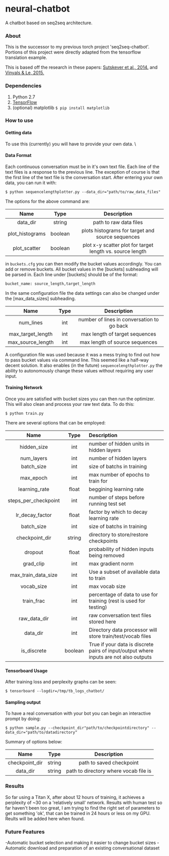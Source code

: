 # neural-chatbot
A chatbot based on seq2seq architecture.

### About

This is the successor to my previous torch project 'seq2seq-chatbot'. Portions of this project were directly adapted from the tensorflow translation example.

This is based off the research in these papers: [Sutskever et al., 2014.](http://arxiv.org/abs/1409.3215) and [Vinyals & Le, 2015.](http://arxiv.org/pdf/1506.05869v1.pdf)

### Dependencies

1. Python 2.7
2. [TensorFlow](https://www.tensorflow.org/versions/r0.8/get_started/os_setup.html)
3. (optional) matplotlib `$ pip install matplotlib`

### How to use

#### Getting data

To use this (currently) you will have to provide your own data. \

#### Data Format

Each continuous conversation must be in it's own text file. Each line of the text files is a response to the previous line. The exception of course is that the first line of the text file is the conversation start. After entering your own data, you can run it with:

`$ python sequencelengthplotter.py --data_dir="path/to/raw_data_files"`

The options for the above command are:

|  Name | Type  | Description  |
|:---:|:---:|:---:|
| data_dir  | string  | path to raw data files  |
| plot_histograms  |  boolean | plots histograms for  target and source sequences |
| plot_scatter  | boolean  |  plot x-y scatter plot for target length vs. source length |

in `buckets.cfg` you can then modify the bucket values accordingly. You can add or remove buckets. All bucket values in the [buckets] subheading will be parsed in. Each line under [buckets] should be of the format:

``bucket_name: source_length,target_length``

In the same configuration file the data settings can also be changed under the [max_data_sizes] subheading.

|  Name | Type  | Description  |
|:--------:|:--------:|:--------:|
| num_lines  | int  | number of lines in conversation to go back  |
| max_target_length  |  int | max length of target sequences |
| max_source_length  | int  |  max length of source sequences |

A configuration file was used because it was a mess trying to find out how to pass bucket values via command line. This seemed like a half-way decent solution. It also enables (in the future) `sequencelengthplotter.py` the ability to autonomously change these values without requiring any user input.

#### Training Network

Once you are satisfied with bucket sizes you can then run the optimizer. This will also clean and process your raw text data. To do this:

`$ python train.py`

There are several options that can be employed:

|   Name               | Type          |     Description                            |
| :-------------------:|:-------------:|:-------------------------------------------|
| hidden_size          | int           | number of hidden units in hidden layers    |
| num_layers           | int           |   number of hidden layers                  |
| batch_size           | int           |    size of batchs in training              |
| max_epoch            | int           |    max number of epochs to train for       |
| learning_rate        | float         |    beggining learning rate                 |
| steps_per_checkpoint | int           |    number of steps before running test set |
| lr_decay_factor      | float         |    factor by which to decay learning rate  |
| batch_size           | int           |    size of batchs in training              |
| checkpoint_dir       | string        |    directory to store/restore checkpoints  |
| dropout              | float         | probability of hidden inputs being removed |
| grad_clip            | int           |    max gradient norm                       |
| max_train_data_size  | int           |    Use a subset of available data to train |
| vocab_size           | int           |    max vocab size                          |
| train_frac           | int           |    percentage of data to use for training (rest is used for testing)   |
| raw_data_dir         | int           |    raw conversation text files stored here |
| data_dir             | int           |    Directory data processor will store train/test/vocab files          |
| is_discrete          | boolean       |    True if your data is discrete pairs of input/output where inputs are not also outputs  |

#### Tensorboard Usage

After training loss and perplexity graphs can be seen:

`$ tensorboard --logdir=/tmp/tb_logs_chatbot/`

#### Sampling output

To have a real conversation with your bot you can begin an interactive prompt by doing:

`$ python sample.py --checkpoint_dir"path/to/checkpointdirectory" --data_dir="path/to/datadirectory"`

Summary of options below:

|  Name | Type  | Description  |
|:---:|:---:|:---:|
| checkpoint_dir  | string  | path to saved checkpoint  |
| data_dir  |  string | path to directory where vocab file is |

### Results

So far using a Titan X, after about 12 hours of training, it achieves a perplexity of ~30 on a 'relatively small' network.
Results with human test so far haven't been too great, I am trying to find the right set of parameters to get something 'ok',
that can be trained in 24 hours or less on my GPU. Reults will be added here when found.

### Future Features

-Automatic bucket selection and making it easier to change bucket sizes
-Automatic download and preparation of an existing conversational dataset
